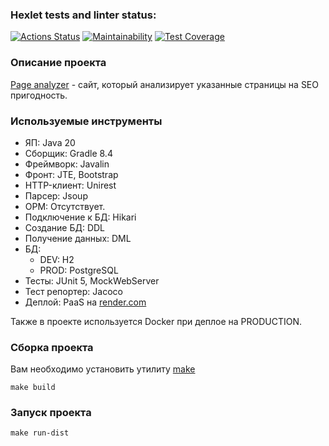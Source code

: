 ### Hexlet tests and linter status:
[![Actions Status](https://github.com/d1z3d/java-project-72/actions/workflows/hexlet-check.yml/badge.svg)](https://github.com/d1z3d/java-project-72/actions) [![Maintainability](https://api.codeclimate.com/v1/badges/b9c4f6c9d8a6c9381f4d/maintainability)](https://codeclimate.com/github/d1z3d/java-project-72/maintainability) [![Test Coverage](https://api.codeclimate.com/v1/badges/b9c4f6c9d8a6c9381f4d/test_coverage)](https://codeclimate.com/github/d1z3d/java-project-72/test_coverage)

### Описание проекта
[Page analyzer](https://seo-page-analyzer-j5l0.onrender.com) - сайт, который анализирует указанные страницы на SEO пригодность.

### Используемые инструменты
* ЯП: Java 20
* Сборщик: Gradle 8.4
* Фреймворк: Javalin
* Фронт: JTE, Bootstrap
* HTTP-клиент: Unirest
* Парсер: Jsoup
* ОРМ: Отсутствует.
 * Подключение к БД: Hikari
 * Создание БД: DDL
 * Получение данных: DML
* БД:
  * DEV: H2
  * PROD: PostgreSQL
* Тесты: JUnit 5, MockWebServer
* Тест репортер: Jacoco
* Деплой: PaaS на [render.com](https://render.com)

Также в проекте используется Docker при деплое на PRODUCTION.

### Сборка проекта
Вам необходимо установить утилиту [make](https://guides.hexlet.io/ru/makefile-as-task-runner/?_gl=1*1b2sh59*_ga*NzQ5MzAxNTIzLjE2OTkyOTM2MTc.*_ga_PM3R85EKHN*MTcwMjIyNTQ0MS4xMDguMS4xNzAyMjI3OTYzLjYwLjAuMA..*_ga_WWGZ6EVHEY*MTcwMjIyNTQ0MS4xMTEuMS4xNzAyMjI3OTYzLjYwLjAuMA..)
```
make build
```

### Запуск проекта
```
make run-dist
```
